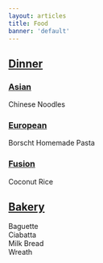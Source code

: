 ```yaml
---
layout: articles
title: Food
banner: 'default'
---
```


## [Dinner](/Food/Dinner/)
### [Asian](/Food/Dinner/Asian.md)
  Chinese Noodles
### [European](/Food/Dinner/European.md)
  Borscht
  Homemade Pasta
### [Fusion](/Food/Dinner/Fusion.md)
  Coconut Rice
    
## [Bakery](/Food/Bakery.md)
  Baguette   
  Ciabatta  
  Milk Bread  
  Wreath 



